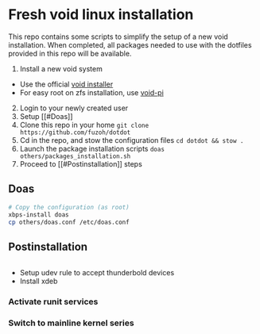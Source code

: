 # Fresh void linux installation

This repo contains some scripts to simplify the setup of a new void installation.
When completed, all packages needed to use with the dotfiles provided in this repo will be available.

1. Install a new void system
  - Use the official [void installer](https://docs.voidlinux.org/installation/index.html#downloading-installation-media)
  - For easy root on zfs installation, use [void-pi](https://github.com/sdbtools/void-pi)
2. Login to your newly created user
3. Setup [[#Doas]]
3. Clone this repo in your home `git clone https://github.com/fuzoh/dotdot`
4. Cd in the repo, and stow the configuration files `cd dotdot && stow .`
5. Launch the package installation scripts `doas others/packages_installation.sh`
6. Proceed to [[#Postinstallation]] steps

## Doas

```bash
# Copy the configuration (as root)
xbps-install doas
cp others/doas.conf /etc/doas.conf
```

## Postinstallation

```bash

```

* Setup udev rule to accept thunderbold devices
* Install xdeb

### Activate runit services

### Switch to mainline kernel series
